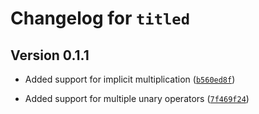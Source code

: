 # Changelog for `titled`

## Version 0.1.1

- Added support for implicit multiplication ([`b560ed8f`])

- Added support for multiple unary operators ([`7f469f24`])

[`b560ed8f`]: https://github.com/SaltedPeanutButter/cal/commit/b560ed8f5b6202e5ffd145910cc117e826ad6c8f
[`7f469f24`]: https://github.com/SaltedPeanutButter/cal/commit/7f469f24a5aedb1f3b04dbbd0b95638b1e62057c